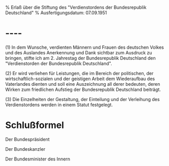 % Erlaß über die Stiftung des "Verdienstordens der Bundesrepublik Deutschland"
% Ausfertigungsdatum: 07.09.1951
 
# ----

(1) In dem Wunsche, verdienten Männern und Frauen des deutschen Volkes und des Auslandes Anerkennung und Dank sichtbar zum Ausdruck zu bringen, stifte ich am 2. Jahrestag der Bundesrepublik Deutschland den  
"Verdienstorden der Bundesrepublik Deutschland".

(2) Er wird verliehen für Leistungen, die im Bereich der politischen, der wirtschaftlich-sozialen und der geistigen Arbeit dem Wiederaufbau des Vaterlandes dienten und soll eine Auszeichnung all derer bedeuten, deren Wirken zum friedlichen Aufstieg der Bundesrepublik Deutschland beiträgt.

(3) Die Einzelheiten der Gestaltung, der Einteilung und der Verleihung des Verdienstordens werden in einem Statut festgelegt.

# Schlußformel

Der Bundespräsident  

Der Bundeskanzler  

Der Bundesminister des Innern

